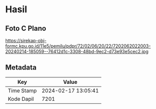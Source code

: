 # Hasil

## Foto C Plano

https://sirekap-obj-formc.kpu.go.id/11e5/pemilu/pdpr/72/02/06/20/22/7202062022003-20240214-185059--76412d1c-3308-48bd-9ec2-d73e93e5cec2.jpg


## Metadata

| Key        | Value               |
| ---------- | ------------------- |
| Time Stamp | 2024-02-17 13:05:41 |
| Kode Dapil | 7201                |



